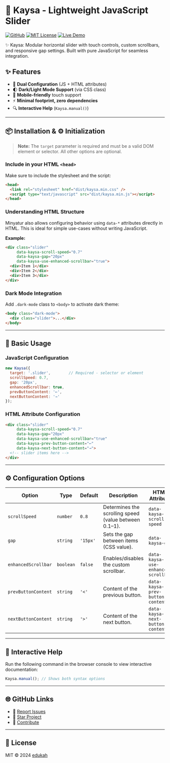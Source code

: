 # 🎠 Kaysa - Lightweight JavaScript Slider

[![GitHub](https://img.shields.io/badge/View_on_GitHub-blue?logo=github)](https://github.com/edukah/kaysa)
[![MIT License](https://img.shields.io/badge/license-MIT-green)](LICENSE)
[![Live Demo](https://img.shields.io/badge/Demo-View%20Live-orange?logo=google-chrome)](https://edukah.github.io/kaysa/)

✨ Kaysa: Modular horizontal slider with touch controls, custom scrollbars, and responsive gap settings. Built with pure JavaScript for seamless integration.

## ✨ Features
- 🎨 **Dual Configuration** (JS + HTML attributes)
- 🌓 **Dark/Light Mode Support** (via CSS class)
- 📱 **Mobile-friendly** touch support
- ⚡ **Minimal footprint, zero dependencies**
- 🔍 **Interactive Help** (`Kaysa.manual()`)

---

## 📦 Installation & ⚙️ Initialization

> **Note:** The `target` parameter is required and must be a valid DOM element or selector. All other options are optional.

### Include in your HTML `<head>`

Make sure to include the stylesheet and the script:

```html
<head>
  <link rel="stylesheet" href="dist/kaysa.min.css" />
  <script type="text/javascript" src="dist/kaysa.min.js"></script>
</head>
```

### Understanding HTML Structure

Minyatur also allows configuring behavior using `data-*` attributes directly in HTML. This is ideal for simple use-cases without writing JavaScript.

**Example:**

```html
<div class="slider"
     data-kaysa-scroll-speed="0.7"
     data-kaysa-gap="20px"
     data-kaysa-use-enhanced-scrollbar="true">
  <div>Item 1</div>
  <div>Item 2</div>
  <div>Item 3</div>
</div>
```

### Dark Mode Integration

Add `.dark-mode` class to `<body>` to activate dark theme:

```html
<body class="dark-mode">
  <div class="slider">...</div>
</body>
```

---

## 🚀 Basic Usage

### JavaScript Configuration

```javascript
new Kaysa({
  target: '.slider',        // Required - selector or element
  scrollSpeed: 0.7,
  gap: '20px',
  enhancedScrollbar: true,
  prevButtonContent: '←',
  nextButtonContent: '→'
});
```

### HTML Attribute Configuration

```html
<div class="slider"
     data-kaysa-scroll-speed="0.7"
     data-kaysa-gap="20px"
     data-kaysa-use-enhanced-scrollbar="true"
     data-kaysa-prev-button-content="←"
     data-kaysa-next-button-content="→">
  <!-- slider items here -->
</div>
```

---

## ⚙️ Configuration Options

| Option               | Type      | Default   | Description                                                                                   | HTML Attribute                   |
|----------------------|-----------|-----------|-----------------------------------------------------------------------------------------------|----------------------------------|
| `scrollSpeed`        | `number`  | `0.8`     | Determines the scrolling speed (value between 0.1–1).                                         | `data-kaysa-scroll-speed`        |
| `gap`                | `string`  | `'15px'`  | Sets the gap between items (CSS value).                                                       | `data-kaysa-gap`                 |
| `enhancedScrollbar` | `boolean` | `false`   | Enables/disables the custom scrollbar.                                                        | `data-kaysa-use-enhanced-scrollbar`|
| `prevButtonContent`  | `string`  | `'<'`     | Content of the previous button.                                                               | `data-kaysa-prev-button-content` |
| `nextButtonContent`  | `string`  | `'>'`     | Content of the next button.                                                                   | `data-kaysa-next-button-content` |

---

## 🌟 Interactive Help

Run the following command in the browser console to view interactive documentation:

```javascript
Kaysa.manual(); // Shows both syntax options
```

---

## 🌐 GitHub Links

- 🐞 [Report Issues](https://github.com/edukah/kaysa/issues)
- 🌟 [Star Project](https://github.com/edukah/kaysa)
- 🤝 [Contribute](https://github.com/edukah/kaysa/pulls)

---

## 📜 License

MIT © 2024 [edukah](https://github.com/edukah)